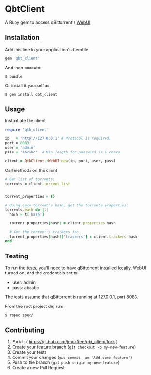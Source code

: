 # QbtClient

A Ruby gem to access qBittorrent's [WebUI](https://github.com/qbittorrent/qBittorrent/wiki/WebUI-API-Documentation)

## Installation

Add this line to your application's Gemfile:

```ruby
gem 'qbt_client'
```

And then execute:

    $ bundle

Or install it yourself as:

    $ gem install qbt_client

## Usage

Instantiate the client

```ruby
require 'qtb_client'

ip   = 'http://127.0.0.1' # Protocol is required.
port = 8083
user = 'admin'
pass = 'abcabc'  # Min length for password is 6 chars

client = QtbClient::WebUI.new(ip, port, user, pass)
```

Call methods on the client

```ruby
# Get list of torrents:
torrents = client.torrent_list


torrent_properties = {}

# Using each torrent's hash, get the torrents properties:
torrents.each do |t|
  hash = t['hash']

  torrent_properties[hash] = client.properties hash

  # Get the torrent's trackers too
  torrent_properties[hash]['trackers'] = client.trackers hash
end
```

## Testing

To run the tests, you'll need to have qBittorrent installed locally, WebUI
turned on, and the credentials set to:

- user: admin
- pass: abcabc

The tests assume that qBittorrent is running at 127.0.0.1, port 8083.

From the root project dir, run:

    $ rspec spec/

## Contributing

1. Fork it ( https://github.com/jmcaffee/qbt_client/fork )
2. Create your feature branch (`git checkout -b my-new-feature`)
3. Create your tests
4. Commit your changes (`git commit -am 'Add some feature'`)
5. Push to the branch (`git push origin my-new-feature`)
6. Create a new Pull Request

